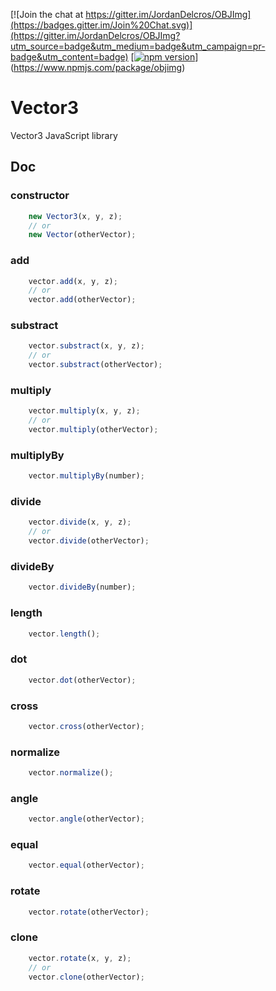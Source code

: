 [![Join the chat at https://gitter.im/JordanDelcros/OBJImg](https://badges.gitter.im/Join%20Chat.svg)](https://gitter.im/JordanDelcros/OBJImg?utm_source=badge&utm_medium=badge&utm_campaign=pr-badge&utm_content=badge)
[[![npm version](https://badge.fury.io/js/objimg.svg)](https://badge.fury.io/js/objimg)](https://www.npmjs.com/package/objimg)

# Vector3

Vector3 JavaScript library

## Doc

### constructor
```javascript
	new Vector3(x, y, z);
	// or
	new Vector(otherVector);
```

### add
```javascript
	vector.add(x, y, z);
	// or
	vector.add(otherVector);
```

### substract
```javascript
	vector.substract(x, y, z);
	// or
	vector.substract(otherVector);
```

### multiply
```javascript
	vector.multiply(x, y, z);
	// or
	vector.multiply(otherVector);
```

### multiplyBy
```javascript
	vector.multiplyBy(number);
```

### divide
```javascript
	vector.divide(x, y, z);
	// or
	vector.divide(otherVector);
```

### divideBy
```javascript
	vector.divideBy(number);
```

### length
```javascript
	vector.length();
```

### dot
```javascript
	vector.dot(otherVector);
```

### cross
```javascript
	vector.cross(otherVector);
```

### normalize
```javascript
	vector.normalize();
```

### angle
```javascript
	vector.angle(otherVector);
```

### equal
```javascript
	vector.equal(otherVector);
```

### rotate
```javascript
	vector.rotate(otherVector);
```

### clone
```javascript
	vector.rotate(x, y, z);
	// or
	vector.clone(otherVector);
```